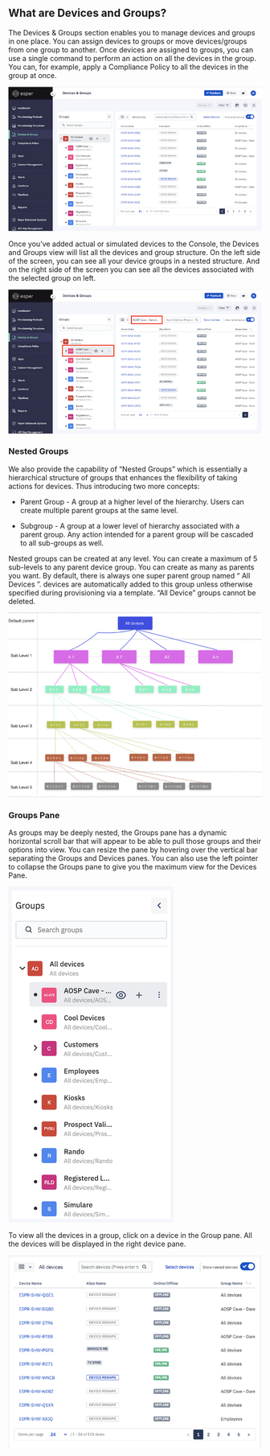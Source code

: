 ## What are Devices and Groups?

The Devices & Groups section enables you to manage devices and groups in one place. You can assign devices to groups or move devices/groups from one group to another. Once devices are assigned to groups, you can use a single command to perform an action on all the devices in the group. You can, for example, apply a Compliance Policy to all the devices in the group at once.

![](./images/1_Groups_devices_main_screen.png)

  

Once you’ve added actual or simulated devices to the Console, the Devices and Groups view will list all the devices and group structure. On the left side of the screen, you can see all your device groups in a nested structure. And on the right side of the screen you can see all the devices associated with the selected group on left.

  

![](./images/2_Groups_devices_main_screen_selected.png)

  

###  Nested Groups

We also provide the capability of “Nested Groups” which is essentially a hierarchical structure of groups that enhances the flexibility of taking actions for devices. Thus introducing two more concepts:

-   Parent Group - A group at a higher level of the hierarchy. Users can create multiple parent groups at the same level.
    
-   Subgroup - A group at a lower level of hierarchy associated with a parent group. Any action intended for a parent group will be cascaded to all sub-groups as well.
    

  
  

Nested groups can be created at any level. You can create a maximum of 5 sub-levels to any parent device group. You can create as many as parents you want. By default, there is always one super parent group named “ All Devices ”. devices are automatically added to this group unless otherwise specified during provisioning via a template. “All Device” groups cannot be deleted.

  

![](./images/3-nested.png)

  
  

### Groups Pane

As groups may be deeply nested, the Groups pane has a dynamic horizontal scroll bar that will appear to be able to pull those groups and their options into view. You can resize the pane by hovering over the vertical bar separating the Groups and Devices panes. You can also use the left pointer to collapse the Groups pane to give you the maximum view for the Devices Pane.

![](./images/4_Groups_devices_group_list.png)

To view all the devices in a group, click on a device in the Group pane. All the devices will be displayed in the right device pane.

  

![](./images/5_Groups_devices_device_list.png)